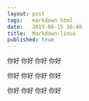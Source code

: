 ```yaml
---
layout: post
tags:   markdown html
date:   2015-06-15 16:48
title:  Markdown-linux
published: true
---
```


你好
你好
你好
你好

你好
你好
你好
你好

你好
你好
你好
你好
